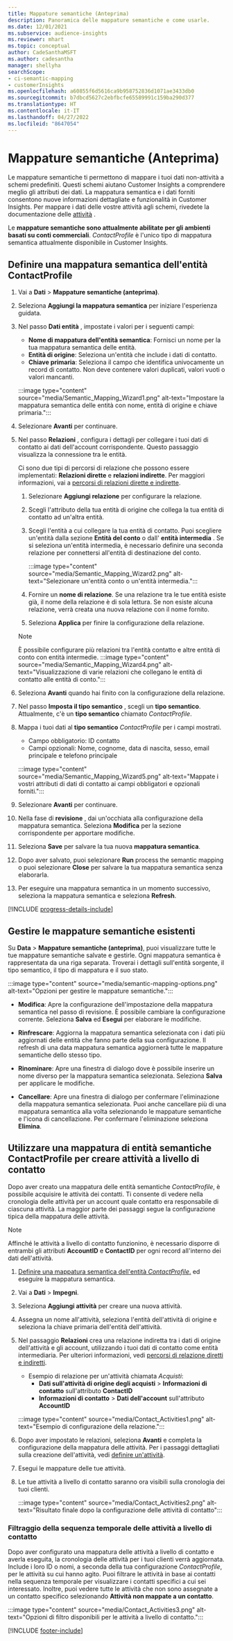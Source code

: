 ```yaml
---
title: Mappature semantiche (Anteprima)
description: Panoramica delle mappature semantiche e come usarle.
ms.date: 12/01/2021
ms.subservice: audience-insights
ms.reviewer: mhart
ms.topic: conceptual
author: CadeSanthaMSFT
ms.author: cadesantha
manager: shellyha
searchScope:
- ci-semantic-mapping
- customerInsights
ms.openlocfilehash: a60855f6d5616ca9b958752836d1071ae3433db0
ms.sourcegitcommit: b7dbcd5627c2ebfbcfe65589991c159ba290d377
ms.translationtype: HT
ms.contentlocale: it-IT
ms.lasthandoff: 04/27/2022
ms.locfileid: "8647054"
---
```

# <a name="semantic-mappings-preview"></a>Mappature semantiche (Anteprima)

Le mappature semantiche ti permettono di mappare i tuoi dati non-attività a schemi predefiniti. Questi schemi aiutano Customer Insights a comprendere meglio gli attributi dei dati. La mappatura semantica e i dati forniti consentono nuove informazioni dettagliate e funzionalità in Customer Insights. Per mappare i dati delle vostre attività agli schemi, rivedete la documentazione delle [attività](activities.md) .

Le **mappature semantiche sono attualmente abilitate per gli ambienti basati su conti commerciali**. *ContactProfile* è l'unico tipo di mappatura semantica attualmente disponibile in Customer Insights.

## <a name="define-a-contactprofile-semantic-entity-mapping"></a>Definire una mappatura semantica dell'entità ContactProfile

1. Vai a **Dati** > **Mappature semantiche (anteprima)**.

1. Seleziona **Aggiungi la mappatura semantica** per iniziare l'esperienza guidata.

1. Nel passo **Dati entità** , impostate i valori per i seguenti campi:

   - **Nome di mappatura dell'entità semantica**: Fornisci un nome per la tua mappatura semantica delle entità.
   - **Entità di origine**: Seleziona un'entità che include i dati di contatto.
   - **Chiave primaria**: Seleziona il campo che identifica univocamente un record di contatto. Non deve contenere valori duplicati, valori vuoti o valori mancanti.

   :::image type="content" source="media/Semantic_Mapping_Wizard1.png" alt-text="Impostare la mappatura semantica delle entità con nome, entità di origine e chiave primaria.":::

1. Selezionare **Avanti** per continuare.

1. Nel passo **Relazioni** , configura i dettagli per collegare i tuoi dati di contatto ai dati dell'account corrispondente. Questo passaggio visualizza la connessione tra le entità.  

   Ci sono due tipi di percorsi di relazione che possono essere implementati: **Relazioni dirette** e **relazioni indirette**. Per maggiori informazioni, vai a [percorsi di relazioni dirette e indirette](relationships.md#relationship-paths).

   1. Selezionare **Aggiungi relazione** per configurare la relazione.
   1. Scegli l'attributo della tua entità di origine che collega la tua entità di contatto ad un'altra entità.
   1. Scegli l'entità a cui collegare la tua entità di contatto. Puoi scegliere un'entità dalla sezione **Entità del conto** o dall' **entità intermedia** . Se si seleziona un'entità intermedia, è necessario definire una seconda relazione per connettersi all'entità di destinazione del conto.

      :::image type="content" source="media/Semantic_Mapping_Wizard2.png" alt-text="Selezionare un'entità conto o un'entità intermedia.":::

   1. Fornire un **nome di relazione**. Se una relazione tra le tue entità esiste già, il nome della relazione è di sola lettura. Se non esiste alcuna relazione, verrà creata una nuova relazione con il nome fornito.
   1. Seleziona **Applica** per finire la configurazione della relazione.

   > [!NOTE]
   > È possibile configurare più relazioni tra l'entità contatto e altre entità di conto con entità intermedie.
   >  :::image type="content" source="media/Semantic_Mapping_Wizard4.png" alt-text="Visualizzazione di varie relazioni che collegano le entità di contatto alle entità di conto.":::

1. Seleziona **Avanti** quando hai finito con la configurazione della relazione.

1. Nel passo **Imposta il tipo semantico** , scegli un **tipo semantico**. Attualmente, c'è un **tipo semantico** chiamato *ContactProfile*.

1. Mappa i tuoi dati al **tipo semantico**  *ContactProfile* per i campi mostrati.
   - Campo obbligatorio: ID contatto
   - Campi opzionali: Nome, cognome, data di nascita, sesso, email principale e telefono principale

   :::image type="content" source="media/Semantic_Mapping_Wizard5.png" alt-text="Mappate i vostri attributi di dati di contatto ai campi obbligatori e opzionali forniti.":::

1. Selezionare **Avanti** per continuare.

1. Nella fase di **revisione** , dai un'occhiata alla configurazione della mappatura semantica. Seleziona **Modifica** per la sezione corrispondente per apportare modifiche.

1. Seleziona **Save** per salvare la tua nuova **mappatura semantica**.

1. Dopo aver salvato, puoi selezionare **Run** process the semantic mapping o puoi selezionare **Close** per salvare la tua mappatura semantica senza elaborarla.

1. Per eseguire una mappatura semantica in un momento successivo, seleziona la mappatura semantica e seleziona **Refresh**.

[!INCLUDE [progress-details-include](includes/progress-details-pane.md)]

## <a name="manage-existing-semantic-mappings"></a>Gestire le mappature semantiche esistenti

Su **Data** > **Mappature semantiche (anteprima)**, puoi visualizzare tutte le tue mappature semantiche salvate e gestirle. Ogni mappatura semantica è rappresentata da una riga separata. Troverai i dettagli sull'entità sorgente, il tipo semantico, il tipo di mappatura e il suo stato.

:::image type="content" source="media/semantic-mapping-options.png" alt-text="Opzioni per gestire le mappature semantiche.":::

- **Modifica**: Apre la configurazione dell'impostazione della mappatura semantica nel passo di revisione. È possibile cambiare la configurazione corrente. Seleziona **Salva** ed **Esegui** per elaborare le modifiche.

- **Rinfrescare**: Aggiorna la mappatura semantica selezionata con i dati più aggiornati delle entità che fanno parte della sua configurazione. Il refresh di una data mappatura semantica aggiornerà tutte le mappature semantiche dello stesso tipo.

- **Rinominare**: Apre una finestra di dialogo dove è possibile inserire un nome diverso per la mappatura semantica selezionata. Seleziona **Salva** per applicare le modifiche.

- **Cancellare**: Apre una finestra di dialogo per confermare l'eliminazione della mappatura semantica selezionata. Puoi anche cancellare più di una mappatura semantica alla volta selezionando le mappature semantiche e l'icona di cancellazione. Per confermare l'eliminazione seleziona **Elimina**.

## <a name="use-a-contactprofile-semantic-entity-mapping-to-create-contact-level-activities"></a>Utilizzare una mappatura di entità semantiche ContactProfile per creare attività a livello di contatto

Dopo aver creato una mappatura delle entità semantiche *ContactProfile*, è possibile acquisire le attività dei contatti. Ti consente di vedere nella cronologia delle attività per un account quale contatto era responsabile di ciascuna attività. La maggior parte dei passaggi segue la configurazione tipica della mappatura delle attività.

   > [!NOTE]
   > Affinché le attività a livello di contatto funzionino, è necessario disporre di entrambi gli attributi **AccountID** e **ContactID** per ogni record all'interno dei dati dell'attività.

1. [Definire una mappatura semantica dell'entità *ContactProfile*.](#define-a-contactprofile-semantic-entity-mapping) ed eseguire la mappatura semantica.

1. Vai a **Dati** > **Impegni**.

1. Seleziona **Aggiungi attività** per creare una nuova attività.

1. Assegna un nome all'attività, seleziona l'entità dell'attività di origine e seleziona la chiave primaria dell'entità dell'attività.

1. Nel passaggio **Relazioni** crea una relazione indiretta tra i dati di origine dell'attività e gli account, utilizzando i tuoi dati di contatto come entità intermediaria. Per ulteriori informazioni, vedi [percorsi di relazione diretti e indiretti](relationships.md#relationship-paths).
   - Esempio di relazione per un'attività chiamata *Acquisti*:
      - **Dati sull'attività di origine degli acquisti** > **Informazioni di contatto** sull'attributo **ContactID**
      - **Informazioni di contatto** > **Dati dell'account** sull'attributo **AccountID**

   :::image type="content" source="media/Contact_Activities1.png" alt-text="Esempio di configurazione della relazione.":::

1. Dopo aver impostato le relazioni, seleziona **Avanti** e completa la configurazione della mappatura delle attività. Per i passaggi dettagliati sulla creazione dell'attività, vedi [definire un'attività](activities.md).

1. Esegui le mappature delle tue attività.

1. Le tue attività a livello di contatto saranno ora visibili sulla cronologia dei tuoi clienti.

   :::image type="content" source="media/Contact_Activities2.png" alt-text="Risultato finale dopo la configurazione delle attività di contatto":::

### <a name="contact-level-activity-timeline-filtering"></a>Filtraggio della sequenza temporale delle attività a livello di contatto

Dopo aver configurato una mappatura delle attività a livello di contatto e averla eseguita, la cronologia delle attività per i tuoi clienti verrà aggiornata. Include i loro ID o nomi, a seconda della tua configurazione *ContactProfile*, per le attività su cui hanno agito. Puoi filtrare le attività in base ai contatti nella sequenza temporale per visualizzare i contatti specifici a cui sei interessato. Inoltre, puoi vedere tutte le attività che non sono assegnate a un contatto specifico selezionando **Attività non mappate a un contatto**.

   :::image type="content" source="media/Contact_Activities3.png" alt-text="Opzioni di filtro disponibili per le attività a livello di contatto.":::

[!INCLUDE [footer-include](includes/footer-banner.md)]
